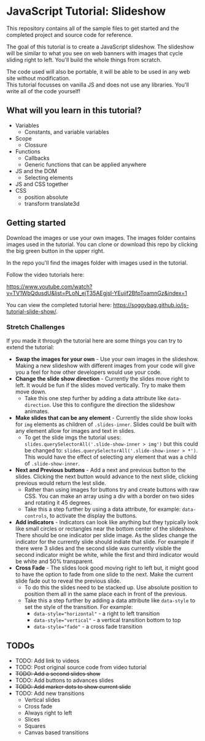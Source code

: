 # JavaScript Tutorial: Slideshow

This repository contains all of the sample files to get started and the completed project and source code for reference.

The goal of this tutorial is to create a JavaScript slideshow. The slideshow will be similar to what you see on web banners with images that cycle sliding right to left. You'll build the whole things from scratch. 

The code used will also be portable, it will be able to be used in any web site without modification.   
This tutorial focusses on vanilla JS and does not use any libraries. You'll write all of the code yourself! 

## What will you learn in this tutorial? 

- Variables 
  - Constants, and variable variables
- Scope
  - Clossure
- Functions
  - Callbacks
  - Generic functions that can be applied anywhere 
- JS and the DOM
  - Selecting elements
- JS and CSS together
- CSS
  - position absolute
  - transform translate3d

## Getting started

Download the images or use your own images. The images folder contains images used in the tutorial. You can clone or download this repo by clicking the big green button in the upper right. 

In the repo you'll find the images folder with images used in the tutorial. 

Follow the video tutorials here: 

https://www.youtube.com/watch?v=TV1WbQdusdU&list=PLoN_ejT35AEgjsI-YEuiif2BfpToamnGz&index=1

You can view the completed tutorial here: https://soggybag.github.io/js-tutorial-slide-show/.

### Stretch Challenges 

If you made it through the tutorial here are some things you can try to extend the tutorial: 

- **Swap the images for your own** - Use your own images in the slideshow. Making a new slideshow with different images from your code will give you a feel for how other developers would use your code. 
- **Change the slide show direction** - Currently the slides move right to left. It would be fun if the slides moved vertically. Try to make them move down. 
  - Take this one step further by adding a data attribute like `data-direction`. Use this to configure the direction the slideshow animates. 
- **Make slides that can be any element** - Currently the slide show looks for `img` elements as children of `.slides-inner`. Slides could be built with any element allow for images and text in slides. 
  - To get the slide imgs the tutorial uses: `slides.querySelectorAll('.slide-show-inner > img')` but this could be changed to: `slides.querySelectorAll('.slide-show-inner > *')`. This would have the effect of selecting any element that was a child of `.slide-show-inner`.
- **Next and Previous buttons** - Add a next and previous button to the slides. Clicking the next button would advance to the next slide, clicking previous would return the lest slide. 
  - Rather than using images for buttons try and create buttons with raw CSS. You can make an array using a div with a border on two sides and rotating it 45 degrees. 
  - Take this a step further by using a data attribute, for example: `data-controls`, to activate the display the buttons. 
- **Add indicators** - Indicators can look like anything but they typically look like small circles or rectangles near the bottom center of the slideshow. There should be one indicator per slide image. As the slides change the indicator for the currently slide should indiate that slide. For example if there were 3 slides and the second slide was currently visible the second indicator might be white, while the first and third indicator would be white and 50% transparent. 
- **Cross Fade** - The slides look good moving right to left but, it might good to have the option to fade from one slide to the next. Make the current slide fade out to reveal the previous slide. 
  - To do this the slides need to be stacked up. Use absolute position to position them all in the same place each in front of the previous. 
  - Take this a step further by adding a data attribute like `data-style` to set the style of the transition. For example:
    - `data-style="horizontal"` - a right to left transition
    - `data-style="vertical"` - a vertical transition bottom to top
    - `data-style="fade"` - a cross fade transition

## TODOs

- TODO: Add link to videos 
- TODO: Post original source code from video tutorial
- ~~TODO: Add a second slides show~~ 
- TODO: Add buttons to advances slides
- ~~TODO: Add marker dots to show current slide~~
- TODO: Add new transitions
  - Vertical slides
  - Cross fade
  - Always right to left
  - Slices 
  - Squares
  - Canvas based transitions 
